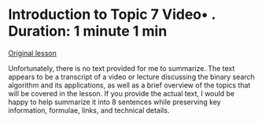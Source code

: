 # Introduction to Topic 7 Video• . Duration: 1 minute 1 min

[Original lesson](https://www.coursera.org/learn/uol-algorithms-and-data-structures-1/lecture/6NZWn/introduction-to-topic-7)

Unfortunately, there is no text provided for me to summarize. The text appears to be a transcript of a video or lecture discussing the binary search algorithm and its applications, as well as a brief overview of the topics that will be covered in the lesson. If you provide the actual text, I would be happy to help summarize it into 8 sentences while preserving key information, formulae, links, and technical details.

